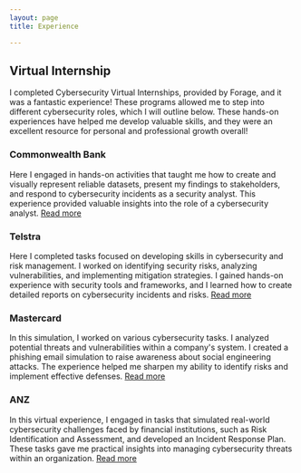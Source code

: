 ```yaml
---
layout: page
title: Experience

---
```


## Virtual Internship

I completed Cybersecurity Virtual Internships, provided by Forage, and it was a fantastic experience! These programs allowed me to step into different cybersecurity roles, which I will outline below.
These hands-on experiences have helped me develop valuable skills, and they were an excellent resource for personal and professional growth overall!

### Commonwealth Bank
Here I engaged in hands-on activities that taught me how to create and visually represent reliable datasets, present my findings to stakeholders, and respond to cybersecurity incidents as a security analyst. This experience provided valuable insights into the role of a cybersecurity analyst.
[Read more](./virtualinternships/commonwealthbank.md)

### Telstra

Here I completed tasks focused on developing skills in cybersecurity and risk management. I worked on identifying security risks, analyzing vulnerabilities, and implementing mitigation strategies.  I gained hands-on experience with security tools and frameworks, and I learned how to create detailed reports on cybersecurity incidents and risks.
[Read more](./virtualinternships/telstra.md)

### Mastercard

In this simulation, I worked on various cybersecurity tasks. I analyzed potential threats and vulnerabilities within a company's system. I created a phishing email simulation to raise awareness about social engineering attacks. The experience helped me sharpen my ability to identify risks and implement effective defenses.
[Read more](.virtualinternships/mastercard.md)

### ANZ

In this virtual experience, I engaged in tasks that simulated real-world cybersecurity challenges faced by financial institutions, such as Risk Identification and Assessment, and developed an Incident Response Plan. These tasks gave me practical insights into managing cybersecurity threats within an organization.
[Read more](./virtualinternships/anz.md)

